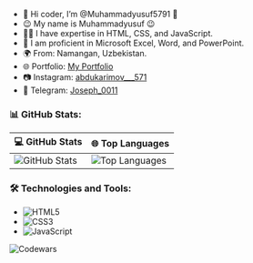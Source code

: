 - 👋 Hi coder, I’m @Muhammadyusuf5791 👋  
- 😉 My name is Muhammadyusuf 😉  
- 👨‍💻 I have expertise in HTML, CSS, and JavaScript.  
- 💼 I am proficient in Microsoft Excel, Word, and PowerPoint.  
- 🌍 From: Namangan, Uzbekistan.  
- 🌐 Portfolio: [My Portfolio]([[abdukarimovv.uz/]](https://www.abdukarimovv.uz/))
- 📷 Instagram: [abdukarimov___571](https://www.instagram.com/abdukarimov___571)  
- 💬 Telegram: [Joseph_0011](https://t.me/Joseph_0011)

### 📊 GitHub Stats:

| 💻 GitHub Stats | 🌐 Top Languages |
|--------------------|-----------------------|
| ![GitHub Stats](https://github-readme-stats.vercel.app/api?username=Muhammadyusuf5791&show_icons=true&theme=dark) | ![Top Languages](https://github-readme-stats.vercel.app/api/top-langs/?username=Muhammadyusuf5791&layout=compact&theme=dark) |

### 🛠 Technologies and Tools:
- ![HTML5](https://img.shields.io/badge/HTML5-%23E34F26.svg?&style=for-the-badge&logo=html5&logoColor=white)
- ![CSS3](https://img.shields.io/badge/CSS3-%231572B6.svg?&style=for-the-badge&logo=css3&logoColor=white)
- ![JavaScript](https://img.shields.io/badge/JavaScript-%23F7DF1E.svg?&style=for-the-badge&logo=javascript&logoColor=black)

![Codewars](https://www.codewars.com/users/Muhammadyusuf5791/badges/large)

